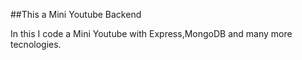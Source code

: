 ##This a Mini Youtube Backend 

In this I code a Mini Youtube with Express,MongoDB and many more tecnologies.